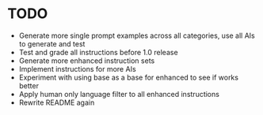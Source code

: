 # TODO

- Generate more single prompt examples across all categories, use all AIs to generate and test
- Test and grade all instructions before 1.0 release
- Generate more enhanced instruction sets
- Implement instructions for more AIs
- Experiment with using base as a base for enhanced to see if works better
- Apply human only language filter to all enhanced instructions
- Rewrite README again

